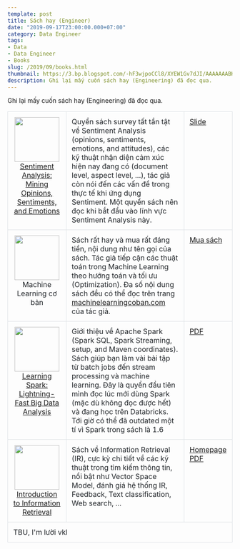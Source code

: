 ```yaml
---
template: post
title: Sách hay (Engineer)
date: "2019-09-17T23:00:00.000+07:00"
category: Data Engineer
tags:
- Data
- Data Engineer
- Books
slug: /2019/09/books.html
thumbnail: https://3.bp.blogspot.com/-hF3wjpoCCl8/XYEW1Gv7dJI/AAAAAAABHQw/6EbIEEGnJVUYDS0TsGQ0R7Dk7G-q2vSxwCK4BGAYYCw/s640/IMG_20170623_205832_047.jpg
description: Ghi lại mấy cuốn sách hay (Engineering) đã đọc qua.
---
```


<style>
.table {
  width: 100%;
  margin-bottom: 1rem;
  color: #212529;
  /* border: 1px solid #dee2e6; */
}

.table th,
.table td {
  padding: 0.75rem;
  vertical-align: top;
  border: 1px solid #dee2e6;
}

.book-name {
    text-align: center;
}
</style>

Ghi lại mấy cuốn sách hay (Engineering) đã đọc qua.


<table class="table">
<tr>
    <td class="book-name">
        <img src="https://images-na.ssl-images-amazon.com/images/I/51Y2bkcmVHL._SX328_BO1,204,203,200_.jpg" width="100" />
        <a href="https://www.amazon.com/Sentiment-Analysis-Opinions-Sentiments-Emotions-ebook/dp/B00Y37YXIG" target="_blank">Sentiment Analysis: Mining Opinions, Sentiments, and Emotions</a>
    </td>
    <td>
        Quyển sách survey tất tần tật về Sentiment Analysis (opinions, sentiments, emotions, and attitudes), các kỹ thuật nhận diện cảm xúc hiện nay đang có (document level, aspect level, ...), tác giả còn nói đến các vấn đề trong thực tế khi ứng dụng Sentiment. Một quyển sách nên đọc khi bắt đầu vào lĩnh vực Sentiment Analysis này.
    </td>
    <td>
        <a href="https://talk.duyet.net/senti/senti.pdf" target="_blank">
            Slide
        </a>
    </td>
</tr>
<tr>
    <td class="book-name">
        <img src="https://2.bp.blogspot.com/-0gaYeSNGRBw/XYEVf_WTpqI/AAAAAAABHQk/8CPACHkCOaMQXdSHvDSmaHpCxiH4v7-ywCK4BGAYYCw/s320/machine-learning-co-ban.jpg" width="100" />
        Machine Learning cơ bản
    </td>
    <td>
        Sách rất hay và mua rất đáng tiền, nội dung như tên gọi của sách. Tác giả tiếp cận các thuật toán trong Machine Learning theo hướng toán và tối ưu (Optimization). Đa số nội dung sách đều có thể đọc trên trang <a href="https://machinelearningcoban.com" target="_blank">machinelearningcoban.com</a> của tác giả.
    </td>
    <td>
        <a href="https://machinelearningcoban.com/ebook/" target="_blank">
            Mua sách
        </a>
    </td>
</tr>
<tr>
    <td class="book-name">
        <img src="https://images-na.ssl-images-amazon.com/images/I/51AY7lddIgL._SX379_BO1,204,203,200_.jpg" width="100" />
        <a href="https://www.amazon.com/Learning-Spark-Lightning-Fast-Data-Analysis/dp/1449358624" target="_blank">Learning Spark: Lightning-Fast Big Data Analysis</a>
    </td>
    <td>
        Giới thiệu về Apache Spark (Spark SQL, Spark Streaming, setup, and Maven coordinates). Sách giúp bạn làm vài bài tập từ batch jobs đến stream processing và machine learning. Đây là quyển đầu tiên mình đọc lúc mới dùng Spark (mặc dù không đọc được hết) và đang học trên Databricks. Tới giờ có thể đã outdated một tí vì Spark trong sách là 1.6
    </td>
    <td>
        <a href="http://index-of.co.uk/Big-Data-Technologies/Learning%20Spark%20%20Lightning-Fast%20Big%20Data%20Analysis%20.pdf" target="_blank">
            PDF
        </a>
    </td>
</tr>
<tr>
    <td class="book-name">
        <img src="https://nlp.stanford.edu/IR-book/iir.jpg" width="100" />
        <a href="https://nlp.stanford.edu/IR-book/" target="_blank">Introduction to Information Retrieval</a>
    </td>
    <td>
        Sách về Information Retrieval (IR), cực kỳ chi tiết về các kỹ thuật trong tìm kiếm thông tin, nổi bật như Vector Space Model, đánh giá hệ thống IR, Feedback, Text classification, Web search, ...
    </td>
    <td>
        <a href="https://nlp.stanford.edu/IR-book/" target="_blank">
            Homepage
        </a>
        <a href="https://nlp.stanford.edu/IR-book/pdf/irbookonlinereading.pdf" target="_blank">
            PDF
        </a>
    </td>
</tr>
<tr>
    <td colspan="3">TBU, I'm lười vkl</td>
</tr>
</table>